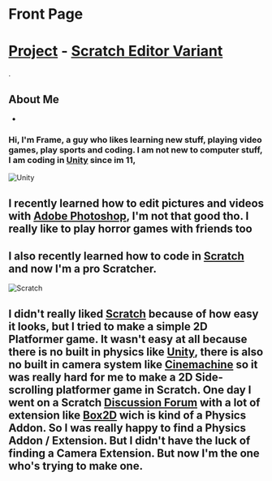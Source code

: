 # Front Page

# [Project](https://frametuning.github.io/Frame/project) - [Scratch Editor Variant](https://frametuning.github.io/Frame/editor)


.
## About Me
-
### Hi, I'm Frame, a guy who likes learning new stuff, playing video games, play sports and coding. I am not new to computer stuff, I am coding in [Unity](https://unity.com/) since im 11,
![Unity](https://cdn.vox-cdn.com/thumbor/mbbw4EGgw611_LVWUtF3VhKD9_Q=/0x0:1200x630/1200x800/filters:focal(504x219:696x411)/cdn.vox-cdn.com/uploads/chorus_image/image/67287973/Unity_1200X630.0.png)

## I recently learned how to edit pictures and videos with [Adobe Photoshop](https://www.adobe.com/ca_fr/products/photoshop.html), I'm not that good tho. I really like to play horror games with friends too
## I also recently learned how to code in [Scratch](https://scratch.mit.edu) and now I'm a pro Scratcher.
![Scratch](http://cdn.mos.cms.futurecdn.net/6nYzMLXUjkaVomaBZ8sNRZ.jpg)

## I didn't really liked [Scratch](https://scratch.mit.edu) because of how easy it looks, but I tried to make a simple 2D Platformer game. It wasn't easy at all because there is no built in physics like [Unity](https://unity.com/), there is also no built in camera system like [Cinemachine](https://unity.com/fr/unity/features/editor/art-and-design/cinemachine) so it was really hard for me to make a 2D Side-scrolling platformer game in Scratch. One day I went on a Scratch [Discussion Forum](https://scratch.mit.edu/discuss/topic/470021/) with a lot of extension like [Box2D](https://github.com/griffpatch/scratch-gui) wich is kind of a Physics Addon. So I was really happy to find a Physics Addon / Extension. But I didn't have the luck of finding a Camera Extension. But now I'm the one who's trying to make one.
